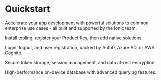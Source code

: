 # Quickstart

Accelerate your app development with powerful solutions to common enterprise use cases - all built and supported by the Ionic team.

<docs-cards class="static-width"> <docs-card header="Setup" href="/docs/enterprise/setup" icon="/docs/assets/icons/component-api-icon.png"> <p>Install tooling, register your Product Key, then add native solutions.</p>
  </docs-card>

  <docs-card header="Add Single Sign-on" href="/docs/enterprise/auth-connect" icon="/docs/assets/icons/logo-auth-connect.png"> <p>Login, logout, and user registration, backed by Auth0, Azure AD, or AWS Cognito.</p>
  </docs-card>

  <docs-card header="Add Biometric Authentication" href="/docs/enterprise/identity-vault" icon="/docs/assets/icons/logo-identity-vault.png"> <p>Secure token storage, session management, and data at-rest encryption.</p>
  </docs-card>

  <docs-card header="Add Secure Offline Storage" href="/docs/enterprise/offline-storage" icon="/docs/assets/icons/logo-offline-storage.png"> <p>High-performance on-device database with advanced querying features.</p>
  </docs-card> </docs-cards>
